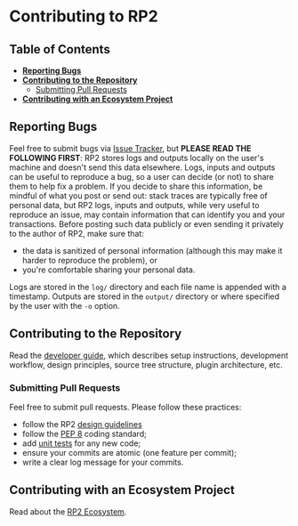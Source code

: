 <!--- Copyright 2021 eprbell --->

<!--- Licensed under the Apache License, Version 2.0 (the "License"); --->
<!--- you may not use this file except in compliance with the License. --->
<!--- You may obtain a copy of the License at --->

<!---     http://www.apache.org/licenses/LICENSE-2.0 --->

<!--- Unless required by applicable law or agreed to in writing, software --->
<!--- distributed under the License is distributed on an "AS IS" BASIS, --->
<!--- WITHOUT WARRANTIES OR CONDITIONS OF ANY KIND, either express or implied. --->
<!--- See the License for the specific language governing permissions and --->
<!--- limitations under the License. --->

# Contributing to RP2

## Table of Contents
* **[Reporting Bugs](#reporting-bugs)**
* **[Contributing to the Repository](#contributing-to-the-repository)**
  * [Submitting Pull Requests](#submitting-pull-requests)
* **[Contributing with an Ecosystem Project](#contributing-with-an-ecosystem-project)**

## Reporting Bugs
Feel free to submit bugs via [Issue Tracker](https://github.com/eprbell/rp2/issues), but **PLEASE READ THE FOLLOWING FIRST**: RP2 stores logs and outputs locally on the user's machine and doesn't send this data elsewhere. Logs, inputs and outputs can be useful to reproduce a bug, so a user can decide (or not) to share them to help fix a problem. If you decide to share this information, be mindful of what you post or send out: stack traces are typically free of personal data, but RP2 logs, inputs and outputs, while very useful to reproduce an issue, may contain information that can identify you and your transactions. Before posting such data publicly or even sending it privately to the author of RP2, make sure that:
* the data is sanitized of personal information (although this may make it harder to reproduce the problem), or
* you're comfortable sharing your personal data.

Logs are stored in the `log/` directory and each file name is appended with a timestamp. Outputs are stored in the `output/` directory or where specified by the user with the `-o` option.

## Contributing to the Repository
Read the [developer guide](README.dev.md), which describes setup instructions, development workflow, design principles, source tree structure, plugin architecture, etc.

### Submitting Pull Requests
Feel free to submit pull requests. Please follow these practices:
* follow the RP2 [design guidelines](README.dev.md#design-guidelines)
* follow the [PEP 8](https://www.python.org/dev/peps/pep-0008/) coding standard;
* add [unit tests](tests/) for any new code;
* ensure your commits are atomic (one feature per commit);
* write a clear log message for your commits.

## Contributing with an Ecosystem Project
Read about the [RP2 Ecosystem](README.md#rp2-ecosystem).